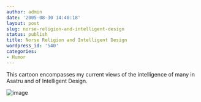 ```yaml
---
author: admin
date: '2005-08-30 14:40:18'
layout: post
slug: norse-religion-and-intelligent-design
status: publish
title: Norse Religion and Intelligent Design
wordpress_id: '540'
categories:
- Humor
---
```


This cartoon encompasses my current views of the intelligence of many in
Asatru and of Intelligent Design.

![image](http://www.threeriversonline.com/scivsnorse.gif)
